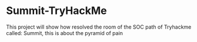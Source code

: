 # Summit-TryHackMe
This project will show how resolved the room of the SOC path of Tryhackme called: Summit, this is about the pyramid of pain
